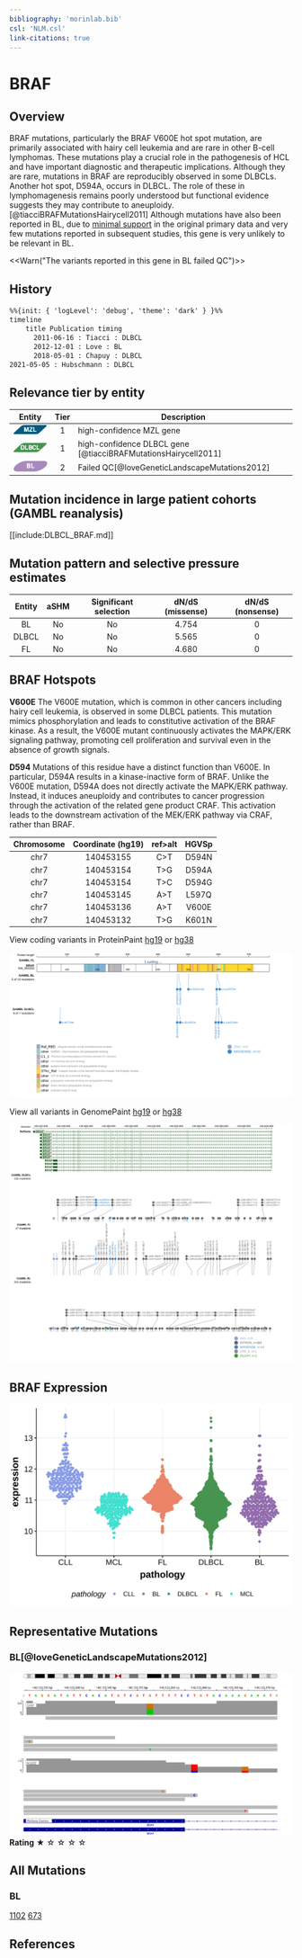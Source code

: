 ```yaml
---
bibliography: 'morinlab.bib'
csl: 'NLM.csl'
link-citations: true
---
```

# BRAF

## Overview
BRAF mutations, particularly the BRAF V600E hot spot mutation, are primarily associated with hairy cell leukemia and are rare in other B-cell lymphomas. These mutations play a crucial role in the pathogenesis of HCL and have important diagnostic and therapeutic implications. Although they are rare, mutations in BRAF are reproducibly observed in some DLBCLs. Another hot spot, D594A, occurs in DLBCL. The role of these in lymphomagenesis remains poorly understood but functional evidence suggests they may contribute to aneuploidy.[@tiacciBRAFMutationsHairycell2011] 
Although mutations have also been reported in BL, due to [minimal support](BRAF#representative-mutation) in the original primary data and very few mutations reported in subsequent studies, this gene is very unlikely to be relevant in BL. 

<<Warn("The variants reported in this gene in BL failed QC")>>

## History
```mermaid
%%{init: { 'logLevel': 'debug', 'theme': 'dark' } }%%
timeline
    title Publication timing
      2011-06-16 : Tiacci : DLBCL
      2012-12-01 : Love : BL
      2018-05-01 : Chapuy : DLBCL
2021-05-05 : Hubschmann : DLBCL
```

## Relevance tier by entity

|Entity|Tier|Description                           |
|:------:|:----:|--------------------------------------|
|![MZL](images/icons/MZL_tier1.png)|1|high-confidence MZL gene|
|![DLBCL](images/icons/DLBCL_tier1.png) |1   |high-confidence DLBCL gene            [@tiacciBRAFMutationsHairycell2011]|
|![BL](images/icons/Tier2_BL.png)    |2   |Failed QC[@loveGeneticLandscapeMutations2012]|

## Mutation incidence in large patient cohorts (GAMBL reanalysis)

[[include:DLBCL_BRAF.md]]

## Mutation pattern and selective pressure estimates

|Entity|aSHM|Significant selection|dN/dS (missense)|dN/dS (nonsense)|
|:------:|:----:|:---------------------:|:----------------:|:----------------:|
|BL    |No  |No                   |4.754           |0               |
|DLBCL |No  |No                   |5.565           |0               |
|FL    |No  |No                   |4.680           |0               |




## BRAF Hotspots

**V600E** The V600E mutation, which is common in other cancers including hairy cell leukemia, is observed in some DLBCL patients. This mutation mimics phosphorylation and leads to constitutive activation of the BRAF kinase. As a result, the V600E mutant continuously activates the MAPK/ERK signaling pathway, promoting cell proliferation and survival even in the absence of growth signals. 

**D594** Mutations of this residue have a distinct function than V600E. In particular, D594A results in a kinase-inactive form of BRAF. Unlike the V600E mutation, D594A does not directly activate the MAPK/ERK pathway. Instead, it induces aneuploidy and contributes to cancer progression through the activation of the related gene product CRAF. This activation leads to the downstream activation of the MEK/ERK pathway via CRAF, rather than BRAF.

| Chromosome |Coordinate (hg19) | ref>alt | HGVSp | 
 | :---:| :---: | :--: | :---: |
| chr7 | 140453155 | C>T | D594N |
| chr7 | 140453154 | T>G | D594A |
| chr7 | 140453154 | T>C | D594G |
| chr7 | 140453145 | A>T | L597Q |
| chr7 | 140453136 | A>T | V600E |
| chr7 | 140453132 | T>G | K601N |

View coding variants in ProteinPaint [hg19](https://morinlab.github.io/LLMPP/GAMBL/BRAF_protein.html)  or [hg38](https://morinlab.github.io/LLMPP/GAMBL/BRAF_protein_hg38.html)

![](images/proteinpaint/BRAF_NM_004333.svg)

View all variants in GenomePaint [hg19](https://morinlab.github.io/LLMPP/GAMBL/BRAF.html)  or [hg38](https://morinlab.github.io/LLMPP/GAMBL/BRAF_hg38.html)

![](images/proteinpaint/BRAF.svg)

## BRAF Expression
![](images/gene_expression/BRAF_by_pathology.svg)

## Representative Mutations

### BL[@loveGeneticLandscapeMutations2012]

![](primary/Love_BRAF.svg)
**Rating** 
&starf; &star; &star; &star; &star;

## All Mutations

### BL

[1102](https://www.bcgsc.ca/downloads/morinlab/GAMBL/Love/1102_reports.html)
[673](https://www.bcgsc.ca/downloads/morinlab/GAMBL/Love/673_reports.html)

## References

<!-- ORIGIN: tiacciBRAFMutationsHairycell2011a -->
<!-- DLBCL: tiacciBRAFMutationsHairycell2011a -->
<!-- BL: loveGeneticLandscapeMutations2012 -->
